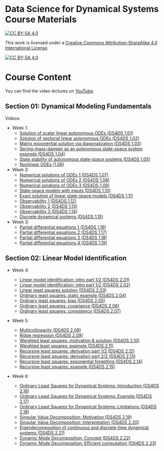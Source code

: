 Data Science for Dynamical Systems Course Materials
=======================================
[![CC BY-SA 4.0][cc-by-sa-shield]][cc-by-sa]

This work is licensed under a
[Creative Commons Attribution-ShareAlike 4.0 International License][cc-by-sa].

[![CC BY-SA 4.0][cc-by-sa-image]][cc-by-sa]

[cc-by-sa]: http://creativecommons.org/licenses/by-sa/4.0/
[cc-by-sa-image]: https://licensebuttons.net/l/by-sa/4.0/88x31.png
[cc-by-sa-shield]: https://img.shields.io/badge/License-CC%20BY--SA%204.0-lightgrey.svg

# Course Content

You can find the video lectures on [YouTube](https://www.youtube.com/@UPB_DS4DS-bu8ec/playlists).

## Section 01: Dynamical Modeling Fundamentals
Videos:
* Week 1:
  * [Solution of scalar linear autonomous ODEs (DS4DS 1.01)](https://www.youtube.com/watch?v=48FVrkGrJkA&list=PLg6FTHy3zJjxvWhKhME-R6z_WaX5MQ-dH&index=1)
  * [Solution of vectorial linear autonomous ODEs (DS4DS 1.02)](https://www.youtube.com/watch?v=p_phobJmjCk&list=PLg6FTHy3zJjxvWhKhME-R6z_WaX5MQ-dH&index=2)
  * [Matrix exponential solution via diagonalization (DS4DS 1.03)](https://www.youtube.com/watch?v=SUuSwOYeAKU&list=PLg6FTHy3zJjxvWhKhME-R6z_WaX5MQ-dH&index=3)
  * [Spring-mass-damper as an autonomous state-space system example (DS4DS 1.04)](https://www.youtube.com/watch?v=D4yAvFUcENQ&list=PLg6FTHy3zJjxvWhKhME-R6z_WaX5MQ-dH&index=4)
  * [State stability of autonomous state-space systems (DS4DS 1.05)](https://www.youtube.com/watch?v=FWX_z3zTGss&list=PLg6FTHy3zJjxvWhKhME-R6z_WaX5MQ-dH&index=5)
  * [Nonlinear ODEs (1.06)](https://www.youtube.com/watch?v=WecRnf3vAZo&list=PLg6FTHy3zJjxvWhKhME-R6z_WaX5MQ-dH&index=6)
* Week 2:
  * [Numerical solutions of ODEs 1 (DS4DS 1.07)](https://www.youtube.com/watch?v=XHarMmETHkE)
  * [Numerical solutions of ODEs 2 (DS4DS 1.08)](https://www.youtube.com/watch?v=ikOcwSOyiCI)
  * [Numerical solutions of ODEs 3 (DS4DS 1.09)](https://www.youtube.com/watch?v=yG2J7Zj1H9E)
  * [State-space models with inputs (DS4DS 1.10)](https://www.youtube.com/watch?v=7cLYJrGazXg)
  * [Exact solution of linear state-space models (DS4DS 1.11)](https://www.youtube.com/watch?v=HtIkqjm1w5w)
  * [Observability 1 (DS4DS 1.12)](https://www.youtube.com/watch?v=BnT62ol7zvA)
  * [Observability 2 (DS4DS 1.13)](https://www.youtube.com/watch?v=A9Zc21IzLjA)
  * [Observability 3 (DS4DS 1.14)](https://www.youtube.com/watch?v=IKXNPHASATg)
  * [Discrete dynamical systems (DS4DS 1.15)](https://www.youtube.com/watch?v=Ew3y1SGlVQc)
* Week 3:
  * [Partial differential equations 1 (DS4DS 1.16)](https://www.youtube.com/watch?v=O0aNsfJ-peg)
  * [Partial differential equations 2 (DS4DS 1.17)](https://www.youtube.com/watch?v=_qM3NP4sgO8)
  * [Partial differential equations 3 (DS4DS 1.18)](https://www.youtube.com/watch?v=AJz53LGRa1s)
  * [Partial differential equations 4 (DS4DS 1.19)](https://www.youtube.com/watch?v=c_jUfFBBvpQ)

## Section 02: Linear Model Identification
* Week 4:
  * [Linear model identification: intro part 1/2 (DS4DS 2.01)](https://www.youtube.com/watch?v=oFVnPJbi7Tg&list=PLg6FTHy3zJjzWOkG2cnJM_j6tKFyjLSy9&index=1)
  * [Linear model identification: intro part 1/2 (DS4DS 2.02)](https://www.youtube.com/watch?v=H5bZ2to1ono&list=PLg6FTHy3zJjzWOkG2cnJM_j6tKFyjLSy9&index=2)
  * [Linear least squares solution (DS4DS 2.03)](https://www.youtube.com/watch?v=1c1tMY0m3vE&list=PLg6FTHy3zJjzWOkG2cnJM_j6tKFyjLSy9&index=3)
  * [Ordinary least squares: static example (DS4DS 2.04)](https://www.youtube.com/watch?v=Mm92nd9lkDc&list=PLg6FTHy3zJjzWOkG2cnJM_j6tKFyjLSy9&index=4)
  * [Ordinary least squares: bias (DS4DS 2.05)](https://www.youtube.com/watch?v=hd9POUlZR-Q&list=PLg6FTHy3zJjzWOkG2cnJM_j6tKFyjLSy9&index=5)
  * [Ordinary least squares: covariance (DS4DS 2.06)](https://www.youtube.com/watch?v=b_OSb7g5C40&list=PLg6FTHy3zJjzWOkG2cnJM_j6tKFyjLSy9&index=6)
  * [Ordinary least squares: consistency (DS4DS 2.07)](https://www.youtube.com/watch?v=-3hS0ScYaaM&list=PLg6FTHy3zJjzWOkG2cnJM_j6tKFyjLSy9&index=7)
 
* Week 5:
  * [Multicollinearity (DS4DS 2.08)](https://www.youtube.com/watch?v=YoG0IsghOhU&list=PLg6FTHy3zJjzWOkG2cnJM_j6tKFyjLSy9&index=8)
  * [Ridge regression (DS4DS 2.09)](https://www.youtube.com/watch?v=eevhvtuEyPY&list=PLg6FTHy3zJjzWOkG2cnJM_j6tKFyjLSy9&index=9)
  * [Weighted least squares: motivation & solution (DS4DS 2.10)](https://www.youtube.com/watch?v=cjWvy1iCEiE&list=PLg6FTHy3zJjzWOkG2cnJM_j6tKFyjLSy9&index=10)
  * [Weighted least squares: example (DS4DS 2.11)](https://www.youtube.com/watch?v=WGXFemrKiJ0&list=PLg6FTHy3zJjzWOkG2cnJM_j6tKFyjLSy9&index=11)
  * [Recursive least squares: derivation part 1/2 (DS4DS 2.12)](https://www.youtube.com/watch?v=SgUhJj1FvDE&list=PLg6FTHy3zJjzWOkG2cnJM_j6tKFyjLSy9&index=12)
  * [Recursive least squares: derivation part 2/2 (DS4DS 2.13)](https://www.youtube.com/watch?v=RVvlsHdXyyU&list=PLg6FTHy3zJjzWOkG2cnJM_j6tKFyjLSy9&index=13)
  * [Recursive least squares: exponential forgetting (DS4DS 2.14)](https://www.youtube.com/watch?v=4j1_Ux6_rOY&list=PLg6FTHy3zJjzWOkG2cnJM_j6tKFyjLSy9&index=14)
  * [Recursive least squares: example (DS4DS 2.15)](https://www.youtube.com/watch?v=M5QYofnx1dg&list=PLg6FTHy3zJjzWOkG2cnJM_j6tKFyjLSy9&index=15)
 
* Week 6:
  * [Ordinary Least Squares for Dynamical Systems: Introduction (DS4DS 2.16)](https://www.youtube.com/watch?v=yuLsDQFusrI&list=PLg6FTHy3zJjzWOkG2cnJM_j6tKFyjLSy9&index=16)
  * [Ordinary Least Squares for Dynamical Systems: Example (DS4DS 2.17)](https://www.youtube.com/watch?v=6LitkQ2QTos&list=PLg6FTHy3zJjzWOkG2cnJM_j6tKFyjLSy9&index=17)
  * [Ordinary Least Squares for Dynamical Systems: Limitations (DS4DS 2.18)](https://www.youtube.com/watch?v=HIezurtcoJc&list=PLg6FTHy3zJjzWOkG2cnJM_j6tKFyjLSy9&index=18)
  * [Singular Value Decomposition: Motivation (DS4DS 2.19)](https://www.youtube.com/watch?v=8NAZZvM4cMY&list=PLg6FTHy3zJjzWOkG2cnJM_j6tKFyjLSy9&index=19)
  * [Singular Value Decomposition: Interpretation (DS4DS 2.20)](https://www.youtube.com/watch?v=LNDS__ucMmk&list=PLg6FTHy3zJjzWOkG2cnJM_j6tKFyjLSy9&index=20)
  * [Eigendecomposition of continuous and discrete-time dynamical systems (DS4DS 2.21)](https://www.youtube.com/watch?v=SA_hRTwZhHU&list=PLg6FTHy3zJjzWOkG2cnJM_j6tKFyjLSy9&index=21)
  * [Dynamic Mode Decomposition: Concept (DS4DS 2.22)](https://www.youtube.com/watch?v=-QWlSJGRzzk&list=PLg6FTHy3zJjzWOkG2cnJM_j6tKFyjLSy9&index=22)
  * [Dynamic Mode Decomposition: Efficient computation (DS4DS 2.23) ](https://www.youtube.com/watch?v=xzyQxCiEB7w&list=PLg6FTHy3zJjzWOkG2cnJM_j6tKFyjLSy9&index=23)
